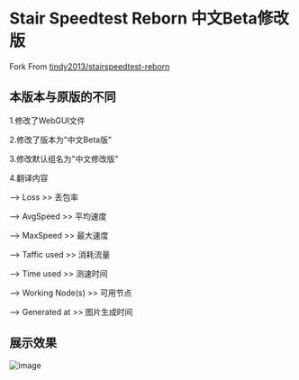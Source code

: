 # Stair Speedtest Reborn 中文Beta修改版
Fork From [tindy2013/stairspeedtest-reborn](https://github.com/tindy2013/stairspeedtest-reborn)
## 本版本与原版的不同
1.修改了WebGUI文件

2.修改了版本为"中文Beta版"

3.修改默认组名为"中文修改版"

4.翻译内容

--> Loss >> 丢包率

--> AvgSpeed >> 平均速度

--> MaxSpeed >> 最大速度

--> Taffic used >> 消耗流量

--> Time used >> 测速时间

--> Working Node(s) >> 可用节点

--> Generated at >> 图片生成时间

## 展示效果
![image](https://user-images.githubusercontent.com/75188896/129850831-1b9c21d7-9097-40ec-adfe-79f1a675484b.png)
